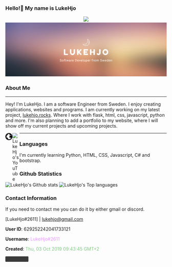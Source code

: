 ### Hello!👋 My name is LukeHjo

<div align="center">
  <a href="https://lukehjo.rocks/" target="_blank">
    <img src="./assets/githubportfolio.gif">
  </a>
  <img src="./assets/LukeHjo.png">
</div>

### About Me
---

Hey! I'm LukeHjo. I am a software Engineer from Sweden. I enjoy creating applications, websites and programs.
I am currently working on my latest project, [lukehjo.rocks](https://lukehjo.rocks). Where I work with flask, html, css, javascript, python and more.
I'm also planning to add a portfolio to my website, where I will show off my current projects and upcoming projects.

[<img align="left" alt="LukeHjo's Portfolio" width="22px" src="https://raw.githubusercontent.com/iconic/open-iconic/master/svg/globe.svg" />](https://lukehjo.rocks/)
[<img align="left" alt="LukeHjo's YouTube" width="22px" src="https://cdn.jsdelivr.net/npm/simple-icons@v3/icons/youtube.svg" />](https://www.youtube.com/channel/UC_-YAH9OBLVVWom_wV4HHxw)

---
### Languages 

I'm currently learning Python, HTML, CSS, Javascript, C# and bootstrap.

### Github Statistics

![LukeHjo's Github stats](https://github-readme-stats.vercel.app/api?username=luke-beep&show_icons=true&theme=tokyonight)
![LukeHjo's Top languages](https://github-readme-stats.vercel.app/api/top-langs/?username=luke-beep&theme=tokyonight)


### Contact Information

If you need to contact me you can do it by either gmail or discord.

[LukeHjo#2611] | lukehjo@gmail.com 

<div class="col-md-4 withdarker"><!----><p><span class="fas fa-user"></span> <strong>User  ID</strong>: <span class="resulth">629252242041733121</span></p><p><span class="fas fa-hashtag"></span> <strong>Username</strong>: <span class="resulth" style="color: rgb(228, 154, 255);"><span>LukeHjo#2611</span><!----></span></p><p><span class="fas fa-tags"></span></span></p><p><span class="fas fa-asterisk"></span> <strong>Created</strong>: <span class="resulth" style="color: rgb(129, 200, 134);">Thu, 03 Oct 2019 09:43:45 GMT+2</span></p><p><span class="fas fa-palette"></span> <span style="border-radius: 2px; vertical-align: sub; display: inline-block; height: 1.1rem; width: 4.5rem; background-color: rgb(59, 59, 59);"></span></span></p></div>
